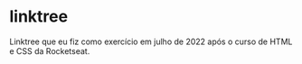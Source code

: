 # linktree
Linktree que eu fiz como exercício em julho de 2022 após o curso de HTML e CSS da Rocketseat.
